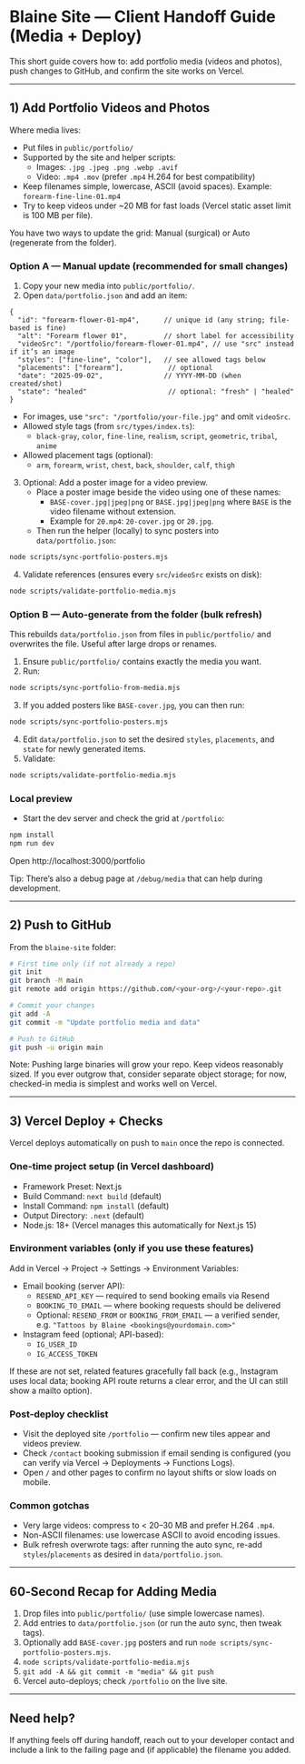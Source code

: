 # Blaine Site — Client Handoff Guide (Media + Deploy)

This short guide covers how to: add portfolio media (videos and photos), push changes to GitHub, and confirm the site works on Vercel.

---

## 1) Add Portfolio Videos and Photos

Where media lives:

- Put files in `public/portfolio/`
- Supported by the site and helper scripts:
  - Images: `.jpg .jpeg .png .webp .avif`
  - Video: `.mp4 .mov` (prefer `.mp4` H.264 for best compatibility)
- Keep filenames simple, lowercase, ASCII (avoid spaces). Example: `forearm-fine-line-01.mp4`
- Try to keep videos under ~20 MB for fast loads (Vercel static asset limit is 100 MB per file).

You have two ways to update the grid: Manual (surgical) or Auto (regenerate from the folder).

### Option A — Manual update (recommended for small changes)

1) Copy your new media into `public/portfolio/`.
2) Open `data/portfolio.json` and add an item:

```jsonc
{
  "id": "forearm-flower-01-mp4",      // unique id (any string; file-based is fine)
  "alt": "Forearm flower 01",         // short label for accessibility
  "videoSrc": "/portfolio/forearm-flower-01.mp4", // use "src" instead if it’s an image
  "styles": ["fine-line", "color"],   // see allowed tags below
  "placements": ["forearm"],           // optional
  "date": "2025-09-02",               // YYYY-MM-DD (when created/shot)
  "state": "healed"                    // optional: "fresh" | "healed"
}
```

- For images, use `"src": "/portfolio/your-file.jpg"` and omit `videoSrc`.
- Allowed style tags (from `src/types/index.ts`):
  - `black-gray`, `color`, `fine-line`, `realism`, `script`, `geometric`, `tribal`, `anime`
- Allowed placement tags (optional):
  - `arm`, `forearm`, `wrist`, `chest`, `back`, `shoulder`, `calf`, `thigh`

3) Optional: Add a poster image for a video preview.
   - Place a poster image beside the video using one of these names:
     - `BASE-cover.jpg|jpeg|png` or `BASE.jpg|jpeg|png` where `BASE` is the video filename without extension.
     - Example for `20.mp4`: `20-cover.jpg` or `20.jpg`.
   - Then run the helper (locally) to sync posters into `data/portfolio.json`:

```bash
node scripts/sync-portfolio-posters.mjs
```

4) Validate references (ensures every `src`/`videoSrc` exists on disk):

```bash
node scripts/validate-portfolio-media.mjs
```

### Option B — Auto-generate from the folder (bulk refresh)

This rebuilds `data/portfolio.json` from files in `public/portfolio/` and overwrites the file. Useful after large drops or renames.

1) Ensure `public/portfolio/` contains exactly the media you want.
2) Run:

```bash
node scripts/sync-portfolio-from-media.mjs
```

3) If you added posters like `BASE-cover.jpg`, you can then run:

```bash
node scripts/sync-portfolio-posters.mjs
```

4) Edit `data/portfolio.json` to set the desired `styles`, `placements`, and `state` for newly generated items.
5) Validate:

```bash
node scripts/validate-portfolio-media.mjs
```

### Local preview

- Start the dev server and check the grid at `/portfolio`:

```bash
npm install
npm run dev
```

Open http://localhost:3000/portfolio

Tip: There’s also a debug page at `/debug/media` that can help during development.

---

## 2) Push to GitHub

From the `blaine-site` folder:

```bash
# First time only (if not already a repo)
git init
git branch -M main
git remote add origin https://github.com/<your-org>/<your-repo>.git

# Commit your changes
git add -A
git commit -m "Update portfolio media and data"

# Push to GitHub
git push -u origin main
```

Note: Pushing large binaries will grow your repo. Keep videos reasonably sized. If you ever outgrow that, consider separate object storage; for now, checked-in media is simplest and works well on Vercel.

---

## 3) Vercel Deploy + Checks

Vercel deploys automatically on push to `main` once the repo is connected.

### One-time project setup (in Vercel dashboard)

- Framework Preset: Next.js
- Build Command: `next build` (default)
- Install Command: `npm install` (default)
- Output Directory: `.next` (default)
- Node.js: 18+ (Vercel manages this automatically for Next.js 15)

### Environment variables (only if you use these features)

Add in Vercel → Project → Settings → Environment Variables:

- Email booking (server API):
  - `RESEND_API_KEY` — required to send booking emails via Resend
  - `BOOKING_TO_EMAIL` — where booking requests should be delivered
  - Optional: `RESEND_FROM` or `BOOKING_FROM_EMAIL` — a verified sender, e.g. `"Tattoos by Blaine <bookings@yourdomain.com>"`
- Instagram feed (optional; API-based):
  - `IG_USER_ID`
  - `IG_ACCESS_TOKEN`

If these are not set, related features gracefully fall back (e.g., Instagram uses local data; booking API route returns a clear error, and the UI can still show a mailto option).

### Post-deploy checklist

- Visit the deployed site `/portfolio` — confirm new tiles appear and videos preview.
- Check `/contact` booking submission if email sending is configured (you can verify via Vercel → Deployments → Functions Logs).
- Open `/` and other pages to confirm no layout shifts or slow loads on mobile.

### Common gotchas

- Very large videos: compress to < 20–30 MB and prefer H.264 `.mp4`.
- Non-ASCII filenames: use lowercase ASCII to avoid encoding issues.
- Bulk refresh overwrote tags: after running the auto sync, re-add `styles`/`placements` as desired in `data/portfolio.json`.

---

## 60‑Second Recap for Adding Media

1) Drop files into `public/portfolio/` (use simple lowercase names).
2) Add entries to `data/portfolio.json` (or run the auto sync, then tweak tags).
3) Optionally add `BASE-cover.jpg` posters and run `node scripts/sync-portfolio-posters.mjs`.
4) `node scripts/validate-portfolio-media.mjs`
5) `git add -A && git commit -m "media" && git push`
6) Vercel auto-deploys; check `/portfolio` on the live site.

---

## Need help?

If anything feels off during handoff, reach out to your developer contact and include a link to the failing page and (if applicable) the filename you added.

